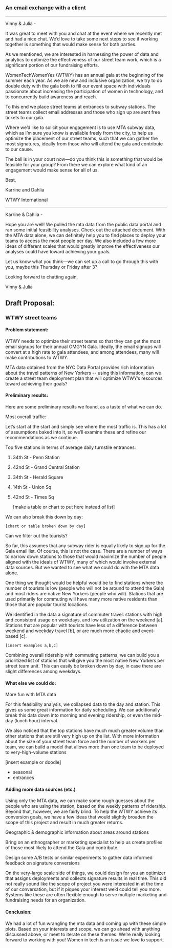### An email exchange with a client

---

Vinny & Julia -

It was great to meet with you and chat at the event where we recently met and had a nice chat. We’d love to take some next steps to see if working together is something that would make sense for both parties.

As we mentioned, we are interested in harnessing the power of data and analytics to optimize the effectiveness of our street team work, which is a significant portion of our fundraising efforts.

WomenTechWomenYes (WTWY) has an annual gala at the beginning of the summer each year. As we are new and inclusive organization, we try to do double duty with the gala both to fill our event space with individuals passionate about increasing the participation of women in technology, and to concurrently build awareness and reach.

To this end we place street teams at entrances to subway stations. The street teams collect email addresses and those who sign up are sent free tickets to our gala.

Where we’d like to solicit your engagement is to use MTA subway data, which as I’m sure you know is available freely from the city, to help us optimize the placement of our street teams, such that we can gather the most signatures, ideally from those who will attend the gala and contribute to our cause.

The ball is in your court now—do you think this is something that would be feasible for your group? From there we can explore what kind of an engagement would make sense for all of us.

Best,

Karrine and Dahlia

WTWY International


---

Karrine & Dahlia -

Hope you are well! We pulled the mta data from the public data portal and ran some initial feasibility analyses. Check out the attached document. With the MTA data alone, we can definitely help you to find places to deploy your teams to access the most people per day. We also included a few more ideas of different scales that would greatly improve the effectiveness our analyses could have toward achieving your goals.

Let us know what you think—we can set up a call to go through this with you, maybe this Thursday or Friday after 3?

Looking forward to chatting again,

Vinny & Julia

## Draft Proposal:

### WTWY street teams

#### Problem statement:

WTWY needs to optimize their street teams so that they can get the most email signups for their annual OMGYN Gala. Ideally, the email signups will convert at a high rate to gala attendees, and among attendees, many will make contributions to WTWY.

MTA data obtained from the NYC Data Portal provides rich information about the travel patterns of New Yorkers -- using this information, can we create a street team deployment plan that will optimize WTWY’s resources toward achieving their goals?

#### Preliminary results:

Here are some preliminary results we found, as a taste of what we can do.

Most overall traffic:

Let’s start at the start and simply see where the most traffic is. This has a lot of assumptions baked into it, so we’ll examine these and refine our recommendations as we continue.

Top five stations in terms of average daily turnstile entrances:

1. 34th St - Penn Station
2. 42nd St - Grand Central Station
3. 34th St - Herald Square
4. 14th St - Union Sq
5. 42nd St - Times Sq

    [make a table or chart to put here instead of list]

We can also break this down by day:

    [chart or table broken down by day]


Can we filter out the tourists?

So far, this assumes that any subway rider is equally likely to sign up for the Gala email list. Of course, this is not the case. There are a number of ways to narrow down stations to those that would maximize the number of people aligned with the ideals of WTWY, many of which would involve external data sources. But we wanted to see what we could do with the MTA data alone.

One thing we thought would be helpful would be to find stations where the number of tourists is low (people who will not be around to attend the Gala) and most riders are native New Yorkers (people who will). Stations that are used primarily for commuting will have many more native residents than those that are popular tourist locations.

We identified in the data a signature of commuter travel: stations with high and consistent usage on weekdays, and low utilization on the weekend [a]. Stations that are popular with tourists have less of a difference between weekend and weekday travel [b], or are much more chaotic and event-based [c].

    [insert examples a,b,c]

Combining overall ridership with commuting patterns, we can build you a prioritized list of stations that will give you the most native New Yorkers per street team unit. This can easily be broken down by day, in case there are slight differences among weekdays.


#### What else we could do:

More fun with MTA data

For this feasibility analysis, we collapsed data to the day and station. This gives us some great information for daily scheduling. We can additionally break this data down into morning and evening ridership, or even the mid-day (lunch hour) interval.

We also noticed that the top stations have much much greater volume than other stations that are still very high up on the list. With more information about the size of your street team force and the number of workers per team, we can build a model that allows more than one team to be deployed to very-high-volume stations

[insert example or doodle]

 * seasonal
 * entrances

#### Adding more data sources (etc.)

Using only the MTA data, we can make some rough guesses about the people who are using the station, based on the weekly patterns of ridership. Beyond that, however, we are fairly blind. To help the WTWY achieve its conversion goals, we have a few ideas that would slightly broaden the scope of this project and result in much greater returns.

Geographic & demographic information about areas around stations

Bring on an ethnographer or marketing specialist to help us create profiles of those most likely to attend the Gala and contribute

Design some A/B tests or similar experiments to gather data informed feedback on signature conversions

On the very-large scale side of things, we could design for you an optimizer that assigns deployments and collects signature results in real time. This did not really sound like the scope of project you were interested in at the time of our conversation, but if it piques your interest we’d could tell you more. Systems like these are often flexible enough to serve multiple marketing and fundraising needs for an organization.

#### Conclusion:

We had a lot of fun wrangling the mta data and coming up with these simple plots. Based on your interests and scope, we can go ahead with anything discussed above, or meet to iterate on these themes. We’re really looking forward to working with you! Women in tech is an issue we love to support.
